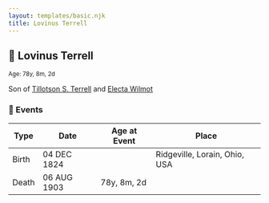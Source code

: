 ```yaml
---
layout: templates/basic.njk
title: Lovinus Terrell
---
```

## 🔵 Lovinus Terrell
<small>Age: 78y, 8m, 2d</small>

Son of [Tillotson S. Terrell](/people/2/25548435) and [Electa Wilmot](/people/7/77370498)

### 📆 Events

Type | Date | Age at Event | Place
------ | ------ | ------ | ------
Birth | 04 DEC 1824 |  | Ridgeville, Lorain, Ohio, USA
Death | 06 AUG 1903 | 78y, 8m, 2d |
